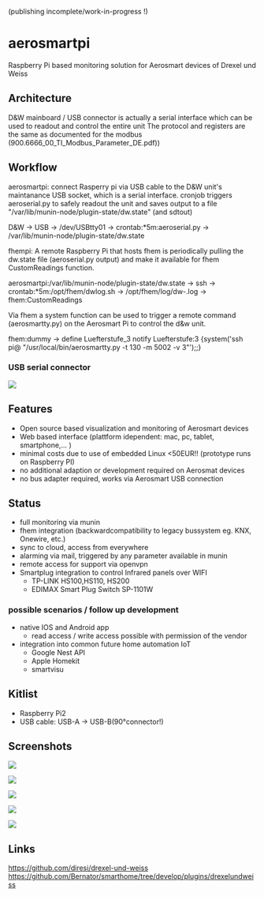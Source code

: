 (publishing incomplete/work-in-progress !)

# aerosmartpi
Raspberry Pi based monitoring solution for Aerosmart devices of Drexel und Weiss

## Architecture

D&W mainboard / USB connector is actually a serial interface which can be used to readout and control the entire unit
The protocol and registers are the same as documented for the modbus (900.6666_00_TI_Modbus_Parameter_DE.pdf))

## Workflow

aerosmartpi:
connect Rasperry pi via USB cable to the D&W unit's maintanance USB socket, which is a serial interface.
cronjob triggers aeroserial.py to safely readout the unit and saves output to a file "/var/lib/munin-node/plugin-state/dw.state" (and sdtout)

D&W -> USB -> /dev/USBtty01 -> crontab:\*5m:aeroserial.py -> /var/lib/munin-node/plugin-state/dw.state

fhempi:
A remote Raspberry Pi that hosts fhem is periodically pulling the dw.state file (aeroserial.py output) and make it available for fhem CustomReadings function.

aerosmartpi:/var/lib/munin-node/plugin-state/dw.state -> ssh -> crontab:\*5m:/opt/fhem/dwlog.sh -> /opt/fhem/log/dw-<YYYY-MM>.log -> fhem:CustomReadings

Via fhem a system function can be used to trigger a remote command (aerosmartty.py) on the Aerosmart Pi to control the d&w unit.

fhem:dummy -> define Luefterstufe_3 notify Luefterstufe:3 {system('ssh pi@<aerosmartpi> "/usr/local/bin/aerosmartty.py -t 130 -m 5002 -v 3"');;}


### USB serial connector
![](aerosmartpi-install02.jpg)


## Features

- Open source based visualization and monitoring of Aerosmart devices
- Web based interface (plattform idependent: mac, pc, tablet, smartphone,… )
- minimal costs due to use of embedded Linux  <50EUR!! (prototype runs on Raspberry PI)
- no additional adaption or development required on Aerosmat devices
- no bus adapter required, works via Aerosmart USB connection 


## Status

- full monitoring via munin
- fhem integration (backwardcompatibility to legacy bussystem eg. KNX, Onewire, etc.)
- sync to cloud, access from everywhere
- alarming via mail, triggered by any parameter available in munin
- remote access for support via openvpn
- Smartplug integration to control Infrared panels over WIFI
	- TP-LINK HS100,HS110, HS200
	- EDIMAX Smart Plug Switch SP-1101W

### possible scenarios / follow up development
- native IOS and Android app
   - read access / write access possible with permission of the vendor
- integration into common future home automation IoT
	- Google Nest API
	- Apple Homekit 
	- smartvisu
 
 
## Kitlist
- Raspberry Pi2 
- USB cable: USB-A -> USB-B(90°connector!)  
 


## Screenshots

![](/images/AerosmartPI.png)

![](/images/AerosmartPI_dly.png)

![](/images/AerosmartPI_fhem_a.png)

![](/images/AerosmartPI_fhem_b.png)

![](/images/AerosmartPI_fhem_c.png)




## Links
https://github.com/diresi/drexel-und-weiss
https://github.com/Bernator/smarthome/tree/develop/plugins/drexelundweiss








